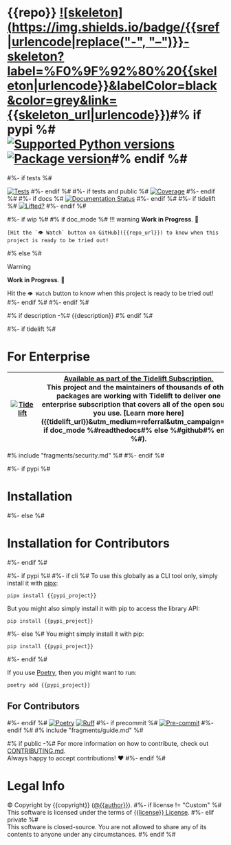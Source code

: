 # {{repo}} [![skeleton](https://img.shields.io/badge/{{sref|urlencode|replace("-", "–")}}-skeleton?label=%F0%9F%92%80%20{{skeleton|urlencode}}&labelColor=black&color=grey&link={{skeleton_url|urlencode}})]({{srev}})#% if pypi %# [![Supported Python versions](https://img.shields.io/pypi/pyversions/{{pypi_project}}.svg?logo=python&label=Python)]({{pypi_url}}) [![Package version](https://img.shields.io/pypi/v/{{pypi_project}}?label=PyPI)]({{pypi_url}})#% endif %#

#%- if tests %#

[![Tests]({{repo_url}}/actions/workflows/test.yml/badge.svg)]({{repo_url}}/actions/workflows/test.yml)
#%- endif %#
#%- if tests and public %#
[![Coverage](https://coverage-badge.samuelcolvin.workers.dev/{{github}}/{{repo}}.svg)]({{coverage_url}})
#%- endif %#
#%- if docs %#
[![Documentation Status](https://readthedocs.org/projects/{{rtd}}/badge/?version=latest)](https://{{rtd}}.readthedocs.io/en/latest/?badge=latest)
#%- endif %#
#%- if tidelift %#
[![Lifted?](https://tidelift.com/badges/package/pypi/{{pypi_project}})]({{tidelift_url}}&utm_medium=readme)
#%- endif %#

#%- if wip %#
#% if doc_mode %#
!!! warning
    **Work in Progress**. 🚧

    [Hit the `👁 Watch` button on GitHub]({{repo_url}}) to know when this project is ready to be tried out!
#% else %#
> [!Warning]
> **Work in Progress**. 🚧
>
> Hit the `👁 Watch` button to know when this project is ready to be tried out!
#%- endif %#
#%- endif %#

#% if description -%#
{{description}}
#% endif %#

#%- if tidelift %#

# For Enterprise

| [![Tidelift](https://nedbatchelder.com/pix/Tidelift_Logo_small.png)]({{tidelift_url}}utm_medium=referral&utm_campaign=readme) | [Available as part of the Tidelift Subscription.]({{tidelift_url}}&&utm_medium=referral&utm_campaign=readme)<br>This project and the maintainers of thousands of other packages are working with Tidelift to deliver one enterprise subscription that covers all of the open source you use. [Learn more here]({{tidelift_url}}&utm_medium=referral&utm_campaign=#% if doc_mode %#readthedocs#% else %#github#% endif %#). |
| - | - |

#% include "fragments/security.md" %#
#%- endif %#

#%- if pypi %#
# Installation
#%- else %#
# Installation for Contributors
#%- endif %#

#%- if pypi %#
#%- if cli %#
To use this globally as a CLI tool only, simply install it with [pipx](https://github.com/pypa/pipx):

```shell
pipx install {{pypi_project}}
```

But you might also simply install it with pip to access the library API:

```shell
pip install {{pypi_project}}
```

#%- else %#
You might simply install it with pip:

```shell
pip install {{pypi_project}}
```

#%- endif %#

If you use [Poetry](https://python-poetry.org/), then you might want to run:

```shell
poetry add {{pypi_project}}
```

## For Contributors
#%- endif %#
[![Poetry](https://img.shields.io/endpoint?url=https://python-poetry.org/badge/v0.json)](https://python-poetry.org/)
[![Ruff](https://img.shields.io/endpoint?url=https://raw.githubusercontent.com/astral-sh/ruff/main/assets/badge/v2.json)](https://github.com/astral-sh/ruff)
#%- if precommit %#
[![Pre-commit](https://img.shields.io/badge/pre--commit-enabled-brightgreen?logo=pre-commit&logoColor=white)](https://github.com/pre-commit/pre-commit)
#%- endif %#
#% include "fragments/guide.md" %#

#% if public -%#
For more information on how to contribute, check out [CONTRIBUTING.md]({{repo_url}}/blob/HEAD/CONTRIBUTING.md).<br/>
Always happy to accept contributions! ❤️
#%- endif %#

# Legal Info
© Copyright by {{copyright}} ([@{{author}}](https://github.com/{{author}})).
#%- if license != "Custom" %#
<br />This software is licensed under the terms of [{{license}} License]({{repo_url}}/blob/HEAD/LICENSE).
#%- elif private %#
<br />This software is closed-source. You are not allowed to share any of its contents to anyone under any circumstances.
#% endif %#
